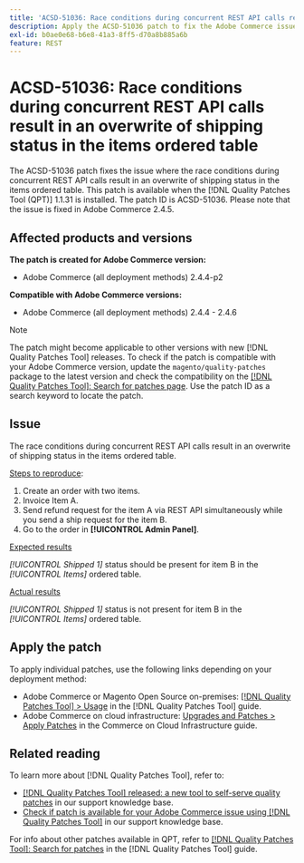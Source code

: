 ```yaml
---
title: 'ACSD-51036: Race conditions during concurrent REST API calls result in an overwrite of shipping status'
description: Apply the ACSD-51036 patch to fix the Adobe Commerce issue where there are race conditions during concurrent REST API calls resulting in an overwrite of shipping status in the items ordered table.
exl-id: b0ae0e68-b6e8-41a3-8ff5-d70a8b885a6b
feature: REST
---
```

# ACSD-51036: Race conditions during concurrent REST API calls result in an overwrite of shipping status in the items ordered table

The ACSD-51036 patch fixes the issue where the race conditions during concurrent REST API calls result in an overwrite of shipping status in the items ordered table. This patch is available when the [!DNL Quality Patches Tool (QPT)] 1.1.31 is installed. The patch ID is ACSD-51036. Please note that the issue is fixed in Adobe Commerce 2.4.5.

## Affected products and versions

**The patch is created for Adobe Commerce version:**

* Adobe Commerce (all deployment methods) 2.4.4-p2

**Compatible with Adobe Commerce versions:**

* Adobe Commerce (all deployment methods) 2.4.4 - 2.4.6

>[!NOTE]
>
>The patch might become applicable to other versions with new [!DNL Quality Patches Tool] releases. To check if the patch is compatible with your Adobe Commerce version, update the `magento/quality-patches` package to the latest version and check the compatibility on the [[!DNL Quality Patches Tool]: Search for patches page](https://experienceleague.adobe.com/tools/commerce-quality-patches/index.html). Use the patch ID as a search keyword to locate the patch.

## Issue

The race conditions during concurrent REST API calls result in an overwrite of shipping status in the items ordered table.

<u>Steps to reproduce</u>:

1. Create an order with two items.
1. Invoice Item A.
1. Send refund request for the item A via REST API simultaneously while you send a ship request for the item B.
1. Go to the order in **[!UICONTROL Admin Panel]**.

<u>Expected results</u>

*[!UICONTROL Shipped 1]* status should be present for item B in the *[!UICONTROL Items]* ordered table.

<u>Actual results</u>

*[!UICONTROL Shipped 1]* status is not present for item B in the *[!UICONTROL Items]* ordered table.

## Apply the patch

To apply individual patches, use the following links depending on your deployment method:

* Adobe Commerce or Magento Open Source on-premises: [[!DNL Quality Patches Tool] > Usage](https://experienceleague.adobe.com/docs/commerce-operations/tools/quality-patches-tool/usage.html) in the [!DNL Quality Patches Tool] guide.
* Adobe Commerce on cloud infrastructure: [Upgrades and Patches > Apply Patches](https://experienceleague.adobe.com/docs/commerce-cloud-service/user-guide/develop/upgrade/apply-patches.html) in the Commerce on Cloud Infrastructure guide.

## Related reading

To learn more about [!DNL Quality Patches Tool], refer to:

* [[!DNL Quality Patches Tool] released: a new tool to self-serve quality patches](/help/announcements/adobe-commerce-announcements/magento-quality-patches-released-new-tool-to-self-serve-quality-patches.md) in our support knowledge base.
* [Check if patch is available for your Adobe Commerce issue using [!DNL Quality Patches Tool]](/help/support-tools/patches-available-in-qpt-tool/check-patch-for-magento-issue-with-magento-quality-patches.md) in our support knowledge base.

For info about other patches available in QPT, refer to [[!DNL Quality Patches Tool]: Search for patches](https://experienceleague.adobe.com/tools/commerce-quality-patches/index.html) in the [!DNL Quality Patches Tool] guide.
